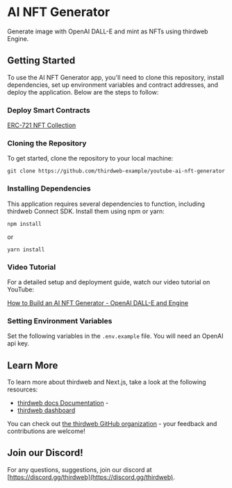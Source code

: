# AI NFT Generator

Generate image with OpenAI DALL-E and mint as NFTs using thirdweb Engine.

## Getting Started

To use the AI NFT Generator app, you'll need to clone this repository, install dependencies, set up environment variables and contract addresses, and deploy the application. Below are the steps to follow:

### Deploy Smart Contracts
[ERC-721 NFT Collection](https://thirdweb.com/thirdweb.eth/TokenERC721)


### Cloning the Repository

To get started, clone the repository to your local machine:
```
git clone https://github.com/thirdweb-example/youtube-ai-nft-generator
```

### Installing Dependencies

This application requires several dependencies to function, including thirdweb Connect SDK. Install them using npm or yarn:

```
npm install
```
or
```
yarn install
```


### Video Tutorial

For a detailed setup and deployment guide, watch our video tutorial on YouTube:

[How to Build an AI NFT Generator - OpenAI DALL-E and Engine](https://youtu.be/3OqSMxyABOs)

### Setting Environment Variables

Set the following variables in the `.env.example` file. You will need an OpenAI api key.

## Learn More

To learn more about thirdweb and Next.js, take a look at the following resources:

- [thirdweb docs Documentation](https://portal.thirdweb.com) - 
- [thirdweb dashboard](https://thirdweb.com)

You can check out [the thirdweb GitHub organization](https://github.com/thirdweb-dev) - your feedback and contributions are welcome!

## Join our Discord!

For any questions, suggestions, join our discord at [https://discord.gg/thirdweb](https://discord.gg/thirdweb).
